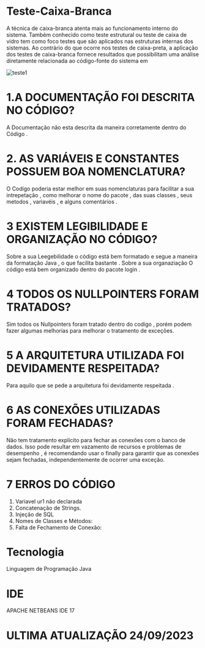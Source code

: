 # Teste-Caixa-Branca

A técnica de caixa-branca atenta mais ao funcionamento interno do sistema. Também conhecido como
teste estrutural ou teste de caixa de vidro tem como foco testes que são aplicados nas estruturas internas
dos sistemas. Ao contrário do que ocorre nos testes de caixa-preta, a aplicação dos testes de caixa-branca
fornece resultados que possibilitam uma análise diretamente relacionada ao código-fonte do sistema em

![teste1](https://github.com/Felepenhos/Teste-Caixa-Branca/assets/116446769/6ff5c272-dcc1-41f2-86ae-0a9db2cf64d8)

# 1.A DOCUMENTAÇÃO FOI DESCRITA NO CÓDIGO? 
A Documentação não esta descrita da maneira corretamente dentro do Código . 

# 2. AS VARIÁVEIS E CONSTANTES POSSUEM BOA NOMENCLATURA? 

O Codígo poderia estar melhor em suas nomenclaturas para facilitar a sua intrepetação , como melhorar o nome do pacote , das suas classes ,
seus metodos , variavéis , e alguns comentários . 

# 3 EXISTEM LEGIBILIDADE E ORGANIZAÇÃO NO CÓDIGO?

Sobre a sua Leegebilidade o código está bem formatado e segue a maneira da  formatação Java , o que facilita bastante . Sobre a sua organaziação 
O código está bem organizado dentro do pacote login . 

# 4 TODOS OS NULLPOINTERS FORAM TRATADOS?

Sim todos os Nullpointers foram tratado dentro do codígo , porém podem fazer algumas melhorias para melhorar o tratamento de exceções.

# 5 A ARQUITETURA UTILIZADA FOI DEVIDAMENTE RESPEITADA?
Para aquilo que se pede a arquitetura foi devidamente respeitada . 

# 6 AS CONEXÕES UTILIZADAS FORAM FECHADAS?

Não tem tratamento explícito para fechar as conexões com o banco de dados. Isso pode resultar em vazamento de recursos e problemas de desempenho , é recomendando usar o  finally para garantir que as conexões sejam fechadas, independentemente de ocorrer uma exceção.

# 7 ERROS DO CÓDIGO 
1. Variavel ur1 não declarada
2. Concatenação de Strings.
3.  Injeção de SQL
4.  Nomes de Classes e Métodos:
5.  Falta de Fechamento de Conexão:

# Tecnologia 
Linguagem de Programação Java 

# IDE 
APACHE NETBEANS IDE 17

# ULTIMA ATUALIZAÇÃO 24/09/2023









